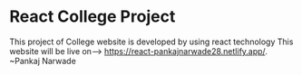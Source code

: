 # React  College Project
This project of College website is developed by using react technology
This website will be live on-->
https://react-pankajnarwade28.netlify.app/.
~Pankaj Narwade
 
